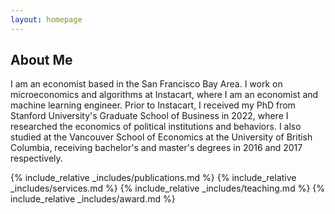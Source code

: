 ```yaml
---
layout: homepage
---
```


## About Me

I am an economist based in the San Francisco Bay Area. I work on microeconomics and algorithms at Instacart, where I am an economist and machine learning engineer. Prior to Instacart, I received my PhD from Stanford University's Graduate School of Business in 2022, where I researched the economics of political institutions and behaviors. I also studied at the Vancouver School of Economics at the University of British Columbia, receiving bachelor's and master's degrees in 2016 and 2017 respectively.

<!-- ## Research Interests

- Political Economy
- Applied Microeconomics & Causal Inference
- Political Behavior & Survey Experiment
- Game Theory -->

{% include_relative _includes/publications.md %}
{% include_relative _includes/services.md %}
{% include_relative _includes/teaching.md %}
{% include_relative _includes/award.md %}
